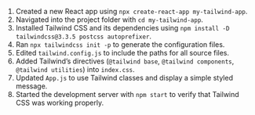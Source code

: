 
1. Created a new React app using `npx create-react-app my-tailwind-app`.
2. Navigated into the project folder with `cd my-tailwind-app`.
3. Installed Tailwind CSS and its dependencies using `npm install -D tailwindcss@3.3.5 postcss autoprefixer`.
4. Ran `npx tailwindcss init -p` to generate the configuration files.
5. Edited `tailwind.config.js` to include the paths for all source files.
6. Added Tailwind’s directives (`@tailwind base`, `@tailwind components`, `@tailwind utilities`) into `index.css`.
7. Updated `App.js` to use Tailwind classes and display a simple styled message.
8. Started the development server with `npm start` to verify that Tailwind CSS was working properly.